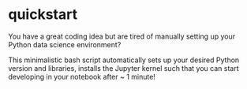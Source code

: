 # quickstart  

You have a great coding idea but are tired of manually setting up your Python data science environment? 

This minimalistic bash script automatically sets up your desired Python version and libraries, installs the Jupyter kernel such that you can start developing in your notebook after ~ 1 minute!  

 



